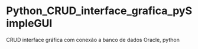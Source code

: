 # Python_CRUD_interface_grafica_pySimpleGUI
CRUD interface gráfica com conexão a banco de dados Oracle, python
